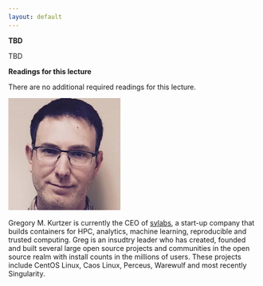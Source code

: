 ```yaml
---
layout: default
---
```


<div class="abstract">

<strong>TBD</strong>
<p align="justify">
TBD
</p>

<strong>Readings for this lecture</strong>
<p align="justify">
    There are no additional required readings for this lecture.
</p>

</div>

![Greg Kurtzer](/assets/img/greg.jpeg)

Gregory M. Kurtzer is currently the CEO of [sylabs](https://www.sylabs.io/), a start-up company that builds containers for HPC, analytics, machine learning, reproducible and trusted computing. Greg is an insudtry leader who has created, founded and built several large open source projects and communities in the open source realm with install counts in the millions of users. These projects include CentOS Linux, Caos Linux, Perceus, Warewulf and most recently Singularity.
